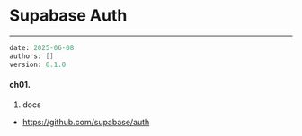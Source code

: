 # Supabase Auth
---
```meta
date: 2025-06-08
authors: []
version: 0.1.0
```


#### ch01. 
1. docs
- https://github.com/supabase/auth
